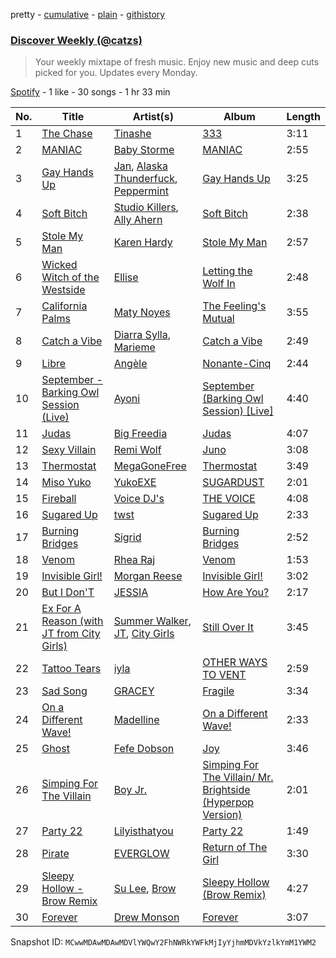 pretty - [cumulative](/playlists/cumulative/37i9dQZEVXcJR8Ys0NBejf.md) - [plain](/playlists/plain/37i9dQZEVXcJR8Ys0NBejf) - [githistory](https://github.githistory.xyz/mackorone/spotify-playlist-archive/blob/main/playlists/plain/37i9dQZEVXcJR8Ys0NBejf)

### [Discover Weekly \(@catzs\)](https://open.spotify.com/playlist/37i9dQZEVXcJR8Ys0NBejf)

> Your weekly mixtape of fresh music\. Enjoy new music and deep cuts picked for you\. Updates every Monday.

[Spotify](https://open.spotify.com/user/spotify) - 1 like - 30 songs - 1 hr 33 min

| No. | Title | Artist(s) | Album | Length |
|---|---|---|---|---|
| 1 | [The Chase](https://open.spotify.com/track/2g0YiUxA19s9NupHD9xDgb) | [Tinashe](https://open.spotify.com/artist/0NIIxcxNHmOoyBx03SfTCD) | [333](https://open.spotify.com/album/0LHqiYYOsVM9lh9c9w0G1j) | 3:11 |
| 2 | [MANIAC](https://open.spotify.com/track/7yPw8hXDf2NDhYzz3r33v5) | [Baby Storme](https://open.spotify.com/artist/7cwYKm54nTTbnm0UnH0xBe) | [MANIAC](https://open.spotify.com/album/2HiEsKirbmToafVita0Z3Z) | 2:55 |
| 3 | [Gay Hands Up](https://open.spotify.com/track/0J3ZBXrhQjL1EHKKYkUXkX) | [Jan](https://open.spotify.com/artist/3kjA2xAd5YnNXi5ayMxBFq), [Alaska Thunderfuck](https://open.spotify.com/artist/4p55SV4lkAp6WBXcBImrtm), [Peppermint](https://open.spotify.com/artist/210s1q4wkXp3p2OyCOr790) | [Gay Hands Up](https://open.spotify.com/album/2eBVu6QH6XTlh3vxNniKYq) | 3:25 |
| 4 | [Soft Bitch](https://open.spotify.com/track/0VcXNyaz6Wu25Sb5r42u0A) | [Studio Killers](https://open.spotify.com/artist/7avo0PmlW8O1YLEt9DnWQT), [Ally Ahern](https://open.spotify.com/artist/4RSgbf1zgR2X2APEbTqxbM) | [Soft Bitch](https://open.spotify.com/album/6cihzW2bCxmqOFs4EhDcQz) | 2:38 |
| 5 | [Stole My Man](https://open.spotify.com/track/5rTe0pOYIuTVg7C0GdqmkJ) | [Karen Hardy](https://open.spotify.com/artist/12n0d7WQSiQtJ3HwJFPO1F) | [Stole My Man](https://open.spotify.com/album/42hwidtGI9fVHETibhV2FG) | 2:57 |
| 6 | [Wicked Witch of the Westside](https://open.spotify.com/track/5sX3yE3JNVoMcXq9KIML6B) | [Ellise](https://open.spotify.com/artist/2FovgCfOwN9iqbkCBlKFdT) | [Letting the Wolf In](https://open.spotify.com/album/5u9wJmulvEFL4tamgsrcb6) | 2:48 |
| 7 | [California Palms](https://open.spotify.com/track/7qL7N0BfaqbIYnLQmQ5Noy) | [Maty Noyes](https://open.spotify.com/artist/5JSXWmQO8csVUy6hSRu8TA) | [The Feeling's Mutual](https://open.spotify.com/album/2neZEfmBOHLIaVcwoW7rZk) | 3:55 |
| 8 | [Catch a Vibe](https://open.spotify.com/track/1O4sy9T2RayfiJIRRZ4TxB) | [Diarra Sylla](https://open.spotify.com/artist/2EYuvkN3J1DP2LxiMOKrYS), [Marieme](https://open.spotify.com/artist/4M9MGz93wIiFmEKhrw2yDD) | [Catch a Vibe](https://open.spotify.com/album/633NVriYPmbqopR0t9UjhB) | 2:49 |
| 9 | [Libre](https://open.spotify.com/track/5h9OvsTeNydBaZp7swQubV) | [Angèle](https://open.spotify.com/artist/3QVolfxko2UyCOtexhVTli) | [Nonante\-Cinq](https://open.spotify.com/album/3I756vFQ1PWvG2Q2jJsIkA) | 2:44 |
| 10 | [September \- Barking Owl Session \(Live\)](https://open.spotify.com/track/2cVAii55MfYFykvEcDK5D9) | [Ayoni](https://open.spotify.com/artist/2Tju7nLsAMD6RTBna56hj6) | [September \(Barking Owl Session\) \[Live\]](https://open.spotify.com/album/7MQmY1ppC2gb16iNMg9Fi1) | 4:40 |
| 11 | [Judas](https://open.spotify.com/track/3y9z8ShoJTFEkb0Yjz2x49) | [Big Freedia](https://open.spotify.com/artist/2gyv1akuIB9fQvXoGSPaJr) | [Judas](https://open.spotify.com/album/4LX1Pw0EQSqrEx4E5SJ56X) | 4:07 |
| 12 | [Sexy Villain](https://open.spotify.com/track/27sBcXtgTBSJRdUxei1a7J) | [Remi Wolf](https://open.spotify.com/artist/0NB5HROxc8dDBXpkIi1v3d) | [Juno](https://open.spotify.com/album/7tJ8Wtej161vR0uCbGDiDR) | 3:08 |
| 13 | [Thermostat](https://open.spotify.com/track/5ofT4TYqA7Ijc7g0KOLBaK) | [MegaGoneFree](https://open.spotify.com/artist/3tWkCJzvXG06cMypQEvEE4) | [Thermostat](https://open.spotify.com/album/35XqonZ0mteVVibQgSfUGL) | 3:49 |
| 14 | [Miso Yuko](https://open.spotify.com/track/5e8DupXUX2LaVsNSge2hPY) | [YukoEXE](https://open.spotify.com/artist/62gUqdlgqXPpTiYdenThLs) | [SUGARDUST](https://open.spotify.com/album/20GzJ7LExkgEAVubdi1cp8) | 2:01 |
| 15 | [Fireball](https://open.spotify.com/track/5pqT8LofKXWEX4Cntan6T6) | [Voice DJ's](https://open.spotify.com/artist/6I5wsDPPzItI5Oc0cQ4o8r) | [THE VOICE](https://open.spotify.com/album/21FV0HtXsSCwGTgNn28FOc) | 4:08 |
| 16 | [Sugared Up](https://open.spotify.com/track/7rrW0HPdHSOlXQtzTvDxpb) | [twst](https://open.spotify.com/artist/5zEQC9Hbg0Sql7lQB466xD) | [Sugared Up](https://open.spotify.com/album/7918WlTCOxkQ1kV12Ey7my) | 2:33 |
| 17 | [Burning Bridges](https://open.spotify.com/track/76VK9vnW5pnnfS2pd7lkRo) | [Sigrid](https://open.spotify.com/artist/4TrraAsitQKl821DQY42cZ) | [Burning Bridges](https://open.spotify.com/album/3UY0icdy06Ex4JQIAXzF6H) | 2:52 |
| 18 | [Venom](https://open.spotify.com/track/0JTcrSy0QHpzpdiXykZufX) | [Rhea Raj](https://open.spotify.com/artist/7inC0Ybb6OGEMB7GP8nfi1) | [Venom](https://open.spotify.com/album/2Sl73qVduRb08sWj28sIjz) | 1:53 |
| 19 | [Invisible Girl!](https://open.spotify.com/track/7dmxSLMLrtkIXm3kOY1XIe) | [Morgan Reese](https://open.spotify.com/artist/4Ro2elWptpQoQOLV1F2JoR) | [Invisible Girl!](https://open.spotify.com/album/0EgU3PeVLKKVPSSRdQXkdu) | 3:02 |
| 20 | [But I Don'T](https://open.spotify.com/track/0mhS4w3sej2kpvDuAhiZeq) | [JESSIA](https://open.spotify.com/artist/6DdbeAeBlrYj8bNToZv4TY) | [How Are You?](https://open.spotify.com/album/1Bn9N9uVpL48gFXmwpgSsS) | 2:17 |
| 21 | [Ex For A Reason \(with JT from City Girls\)](https://open.spotify.com/track/1De7cOMrdUnVpjWBaowMg4) | [Summer Walker](https://open.spotify.com/artist/57LYzLEk2LcFghVwuWbcuS), [JT](https://open.spotify.com/artist/39af15p0feaAOdL9DTRj3m), [City Girls](https://open.spotify.com/artist/37hAfseJWi0G3Scife12Il) | [Still Over It](https://open.spotify.com/album/4lPqFAvgmG97pxyxQsyCQx) | 3:45 |
| 22 | [Tattoo Tears](https://open.spotify.com/track/73XCBmAq8ExhpAaK7OTbA4) | [iyla](https://open.spotify.com/artist/4LXBFNxqvOcdBVpbgKn6op) | [OTHER WAYS TO VENT](https://open.spotify.com/album/4ZMHZn1OsaFc4Gydlzw9VK) | 2:59 |
| 23 | [Sad Song](https://open.spotify.com/track/2ksxz0To79bB3LBBndQVhQ) | [GRACEY](https://open.spotify.com/artist/7xBGi7Eign0fX7jGQj5KlJ) | [Fragile](https://open.spotify.com/album/4RwVWm4kAzRgEiVzVpxHGG) | 3:34 |
| 24 | [On a Different Wave!](https://open.spotify.com/track/07LnlO6efG3J0M6jyjo2cl) | [Madelline](https://open.spotify.com/artist/7t6dcfG1BhMh3LTAXhxmeL) | [On a Different Wave!](https://open.spotify.com/album/0yMmsrhZIYi8VbF7BtRbng) | 2:33 |
| 25 | [Ghost](https://open.spotify.com/track/0BxXxEqSAryqLZILkTOrBm) | [Fefe Dobson](https://open.spotify.com/artist/0mzTssRDPIQVH5wSNzOdFZ) | [Joy](https://open.spotify.com/album/15qHh5U7v1DrA3Bk9M1jAu) | 3:46 |
| 26 | [Simping For The Villain](https://open.spotify.com/track/67J564H3hIxKm3qOc0GHkC) | [Boy Jr.](https://open.spotify.com/artist/7CuIkxF7VfHwKecQzUEGgv) | [Simping For The Villain/ Mr\. Brightside \(Hyperpop Version\)](https://open.spotify.com/album/3nYsUVBTpHsfozyCxE4Ek9) | 2:01 |
| 27 | [Party 22](https://open.spotify.com/track/2cW6YjxfNnDycOoE95xwfa) | [Lilyisthatyou](https://open.spotify.com/artist/4ExEi8SBEd3QRgwbGw2nHC) | [Party 22](https://open.spotify.com/album/75eIzhuTaVE3zUcYpLBn72) | 1:49 |
| 28 | [Pirate](https://open.spotify.com/track/0Vu5tjvXZX3qtzRiezxLi1) | [EVERGLOW](https://open.spotify.com/artist/3ZZzT0naD25RhY2uZvIKkJ) | [Return of The Girl](https://open.spotify.com/album/28p4jKCNlbLUXaZ24iYLuD) | 3:30 |
| 29 | [Sleepy Hollow \- Brow Remix](https://open.spotify.com/track/4zIk6kWgZcAYqPtnalRo87) | [Su Lee](https://open.spotify.com/artist/3deduluMry0ZIGWF673gfK), [Brow](https://open.spotify.com/artist/6H75iakrr1sH591afpevi3) | [Sleepy Hollow \(Brow Remix\)](https://open.spotify.com/album/0dAa3TuE9jOY0DkWdchqqu) | 4:27 |
| 30 | [Forever](https://open.spotify.com/track/6KcR27IiDfdsOGkKdL4NsQ) | [Drew Monson](https://open.spotify.com/artist/2fcTsyIEQGfGemX3YDWS78) | [Forever](https://open.spotify.com/album/0rP5Fehkl4VnXqLQX7JFjc) | 3:07 |

Snapshot ID: `MCwwMDAwMDAwMDVlYWQwY2FhNWRkYWFkMjIyYjhmMDVkYzlkYmM1YWM2`